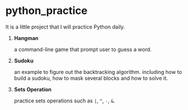 # python_practice
It is a little project that I will practice Python daily.

1. **Hangman**

   a command-line game that prompt user to guess a word.

2. **Sudoku**

   an example to figure out the backtracking algorithm. including how to build a sudoku, how to mask several blocks and how to solve it.

3. **Sets Operation**

   practice sets operations such as `|`, `^`, `-`, `&`.


